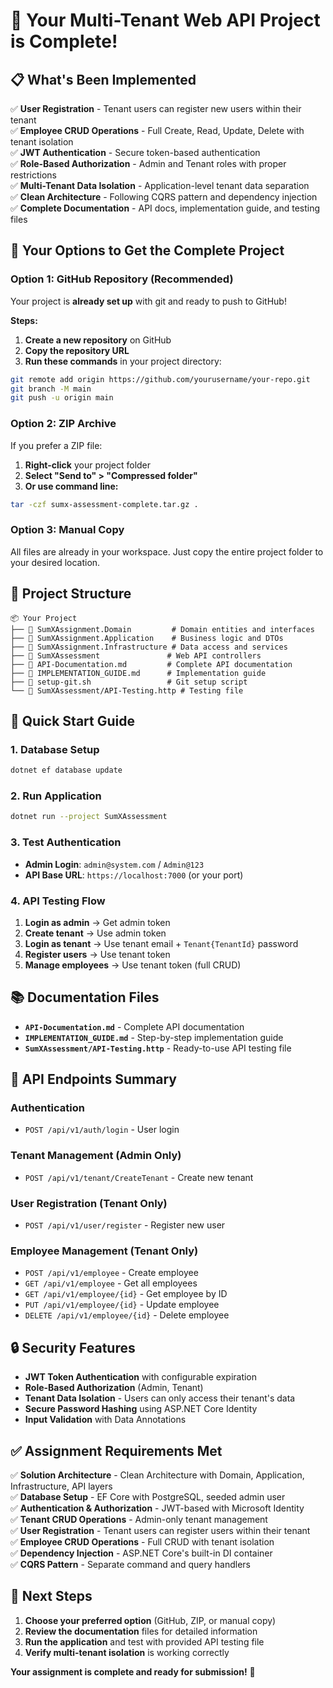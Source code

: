 # 🎉 Your Multi-Tenant Web API Project is Complete!

## 📋 What's Been Implemented

✅ **User Registration** - Tenant users can register new users within their tenant  
✅ **Employee CRUD Operations** - Full Create, Read, Update, Delete with tenant isolation  
✅ **JWT Authentication** - Secure token-based authentication  
✅ **Role-Based Authorization** - Admin and Tenant roles with proper restrictions  
✅ **Multi-Tenant Data Isolation** - Application-level tenant data separation  
✅ **Clean Architecture** - Following CQRS pattern and dependency injection  
✅ **Complete Documentation** - API docs, implementation guide, and testing files

## 🚀 Your Options to Get the Complete Project

### Option 1: GitHub Repository (Recommended)
Your project is **already set up** with git and ready to push to GitHub!

**Steps:**
1. **Create a new repository** on GitHub
2. **Copy the repository URL** 
3. **Run these commands** in your project directory:
```bash
git remote add origin https://github.com/yourusername/your-repo.git
git branch -M main
git push -u origin main
```

### Option 2: ZIP Archive
If you prefer a ZIP file:
1. **Right-click** your project folder
2. **Select "Send to" > "Compressed folder"**
3. **Or use command line:**
```bash
tar -czf sumx-assessment-complete.tar.gz .
```

### Option 3: Manual Copy
All files are already in your workspace. Just copy the entire project folder to your desired location.

## 📁 Project Structure
```
📦 Your Project
├── 📁 SumXAssignment.Domain         # Domain entities and interfaces
├── 📁 SumXAssignment.Application    # Business logic and DTOs
├── 📁 SumXAssignment.Infrastructure # Data access and services
├── 📁 SumXAssessment               # Web API controllers
├── 📄 API-Documentation.md         # Complete API documentation
├── 📄 IMPLEMENTATION_GUIDE.md      # Implementation guide
├── 📄 setup-git.sh                 # Git setup script
└── 📄 SumXAssessment/API-Testing.http # Testing file
```

## 🔐 Quick Start Guide

### 1. Database Setup
```bash
dotnet ef database update
```

### 2. Run Application
```bash
dotnet run --project SumXAssessment
```

### 3. Test Authentication
- **Admin Login**: `admin@system.com` / `Admin@123`
- **API Base URL**: `https://localhost:7000` (or your port)

### 4. API Testing Flow
1. **Login as admin** → Get admin token
2. **Create tenant** → Use admin token
3. **Login as tenant** → Use tenant email + `Tenant{TenantId}` password
4. **Register users** → Use tenant token
5. **Manage employees** → Use tenant token (full CRUD)

## 📚 Documentation Files

- **`API-Documentation.md`** - Complete API documentation
- **`IMPLEMENTATION_GUIDE.md`** - Step-by-step implementation guide
- **`SumXAssessment/API-Testing.http`** - Ready-to-use API testing file

## 🎯 API Endpoints Summary

### Authentication
- `POST /api/v1/auth/login` - User login

### Tenant Management (Admin Only)
- `POST /api/v1/tenant/CreateTenant` - Create new tenant

### User Registration (Tenant Only)
- `POST /api/v1/user/register` - Register new user

### Employee Management (Tenant Only)
- `POST /api/v1/employee` - Create employee
- `GET /api/v1/employee` - Get all employees
- `GET /api/v1/employee/{id}` - Get employee by ID
- `PUT /api/v1/employee/{id}` - Update employee
- `DELETE /api/v1/employee/{id}` - Delete employee

## 🔒 Security Features

- **JWT Token Authentication** with configurable expiration
- **Role-Based Authorization** (Admin, Tenant)
- **Tenant Data Isolation** - Users can only access their tenant's data
- **Secure Password Hashing** using ASP.NET Core Identity
- **Input Validation** with Data Annotations

## ✅ Assignment Requirements Met

✅ **Solution Architecture** - Clean Architecture with Domain, Application, Infrastructure, API layers  
✅ **Database Setup** - EF Core with PostgreSQL, seeded admin user  
✅ **Authentication & Authorization** - JWT-based with Microsoft Identity  
✅ **Tenant CRUD Operations** - Admin-only tenant management  
✅ **User Registration** - Tenant users can register users within their tenant  
✅ **Employee CRUD Operations** - Full CRUD with tenant isolation  
✅ **Dependency Injection** - ASP.NET Core's built-in DI container  
✅ **CQRS Pattern** - Separate command and query handlers  

## 🚀 Next Steps

1. **Choose your preferred option** (GitHub, ZIP, or manual copy)
2. **Review the documentation** files for detailed information
3. **Run the application** and test with provided API testing file
4. **Verify multi-tenant isolation** is working correctly

**Your assignment is complete and ready for submission!** 🎉